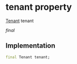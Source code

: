 


# tenant property






[Tenant](../../repository_user_repository/Tenant-class.md) tenant
  
_final_






## Implementation

```dart
final Tenant tenant;


```







